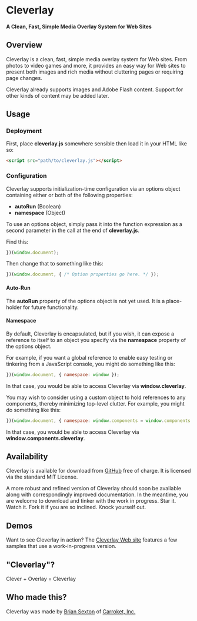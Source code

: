 # Cleverlay

**A Clean, Fast, Simple Media Overlay System for Web Sites**

## Overview

Cleverlay is a clean, fast, simple media overlay system for Web sites. From photos to video games and more, it provides an easy way for Web sites to present both images and rich media without cluttering pages or requiring page changes.

Cleverlay already supports images and Adobe Flash content. Support for other kinds of content may be added later.


## Usage

### Deployment

First, place **cleverlay.js** somewhere sensible then load it in your HTML like so:

```html
<script src="path/to/cleverlay.js"></script>
```

### Configuration

Cleverlay supports initialization-time configuration via an options object containing either or both of the following properties:
* **autoRun** (Boolean)
* **namespace** (Object)

To use an options object, simply pass it into the function expression as a second parameter in the call at the end of **cleverlay.js**.

Find this:

```javascript
})(window.document);
```

Then change that to something like this:
```javascript
})(window.document, { /* Option properties go here. */ });
```

#### Auto-Run

The **autoRun** property of the options object is not yet used. It is a place-holder for future functionality.

#### Namespace

By default, Cleverlay is encapsulated, but if you wish, it can expose a reference to itself to an object you specify via the **namespace** property of the options object.

For example, if you want a global reference to enable easy testing or tinkering from a JavaScript console, you might do something like this:

```javascript
})(window.document, { namespace: window });
```

In that case, you would be able to access Cleverlay via **window.cleverlay**.

You may wish to consider using a custom object to hold references to any components, thereby minimizing top-level clutter. For example, you might do something like this:

```javascript
})(window.document, { namespace: window.components = window.components || {} });
```

In that case, you would be able to access Cleverlay via **window.components.cleverlay**.

## Availability

Cleverlay is available for download from [GitHub](https://github.com/carroket/cleverlay) free of charge. It is licensed via the standard MIT License.

A more robust and refined version of Cleverlay should soon be available along with correspondingly improved documentation. In the meantime, you are welcome to download and tinker with the work in progress. Star it. Watch it. Fork it if you are so inclined. Knock yourself out.

## Demos

Want to see Cleverlay in action? The [Cleverlay Web site](https://cleverlay.com/) features a few samples that use a work-in-progress version.

## "Cleverlay"?

Clever + Overlay = Cleverlay

## Who made this?

Cleverlay was made by [Brian Sexton](https://briansexton.com/) of [Carroket, Inc.](https://carroket.com/)